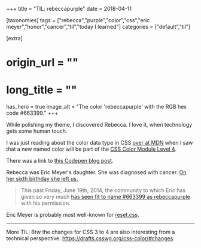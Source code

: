 +++
title = "TIL: rebeccapurple"
date = 2018-04-11

[taxonomies]
tags = ["rebecca","purple","color","css","eric meyer","honor","cancer","til","today I learned"]
categories = ["default","til"]

[extra]
# origin_url = ""
# long_title = ""
has_hero = true
image_alt = "The color 'rebeccapurple' with the RGB hex code #663399."
+++

While polishing my theme, I discovered Rebecca. I love it, when technology gets some human touch.

<!-- more -->

I was just reading about the color data type in CSS [over at MDN](https://developer.mozilla.org/en-US/docs/Web/CSS/color_value) when I saw that a new named color will be part of the [CSS Color Module Level 4](https://drafts.csswg.org/css-color/).

There was a link to [this Codepen blog post](https://codepen.io/trezy/post/honoring-a-great-man).

Rebecca was Eric Meyer's daughter. She was diagnosed with cancer. [On her sixth birthday she left us.](https://meyerweb.com/eric/thoughts/2014/06/09/in-memoriam-2/)

> This past Friday, June 19th, 2014, the community to which Eric has given so very much [has seen fit to name #663399 as rebeccapurple](https://lists.w3.org/Archives/Public/www-style/2014Jun/0312.html) with his permission.

Eric Meyer is probably most well-known for [reset.css](https://meyerweb.com/eric/tools/css/reset/).

---

More TIL: Btw the changes for CSS 3 to 4 are also interesting from a technical perspective: <https://drafts.csswg.org/css-color/#changes>.
